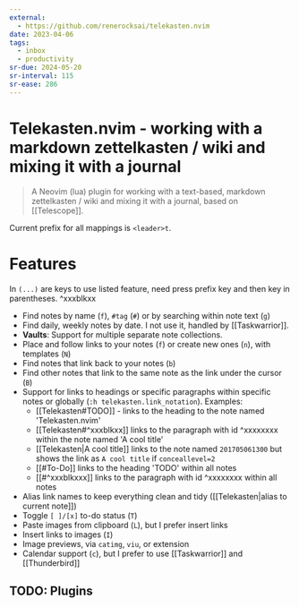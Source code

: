 ```yaml
---
external:
  - https://github.com/renerocksai/telekasten.nvim
date: 2023-04-06
tags:
  - inbox
  - productivity
sr-due: 2024-05-20
sr-interval: 115
sr-ease: 286
---
```

# Telekasten.nvim - working with a markdown zettelkasten / wiki and mixing it with a journal

> A Neovim (lua) plugin for working with a text-based, markdown zettelkasten /
> wiki and mixing it with a journal, based on [[Telescope]].

Current prefix for all mappings is `<leader>t`.

# Features

In `(...)` are keys to use listed feature, need press prefix key and then key in
parentheses.
^xxxblkxx

- Find notes by name (`f`), `#tag` (`#`) or by searching within note text (`g`)
- Find daily, weekly notes by date. I not use it, handled by [[Taskwarrior]].
- **Vaults**: Support for multiple separate note collections.
- Place and follow links to your notes (`f`) or create new ones (`n`), with templates (`N`)
- Find notes that link back to your notes (`b`)
- Find other notes that link to the same note as the link under the cursor (`B`)
- Support for links to headings or specific paragraphs within specific notes
or globally (`:h telekasten.link_notation`). Examples:
  * [[Telekasten#TODO]] - links to the heading to the note named
  'Telekasten.nvim'
  * [[Telekasten#^xxxblkxx]] links to the paragraph with id ^xxxxxxxx within
  the note named 'A cool title'
  * [[Telekasten|A cool title]] links to the note named `201705061300` but shows
  the link as `A cool title` if `conceallevel=2`
  * [[#To-Do]] links to the heading 'TODO' within all notes
  * [[#^xxxblkxxx]] links to the paragraph with id ^xxxxxxxx within all notes
- Alias link names to keep everything clean and tidy ([[Telekasten|alias to current note]])
- Toggle `[ ]/[x]` to-do status (`T`)
- Paste images from clipboard (`L`), but I prefer insert links
- Insert links to images (`I`)
- Image previews, via `catimg`, `viu`, or extension
- Calendar support (`c`), but I prefer to use [[Taskwarrior]] and [[Thunderbird]]

## TODO: Plugins
